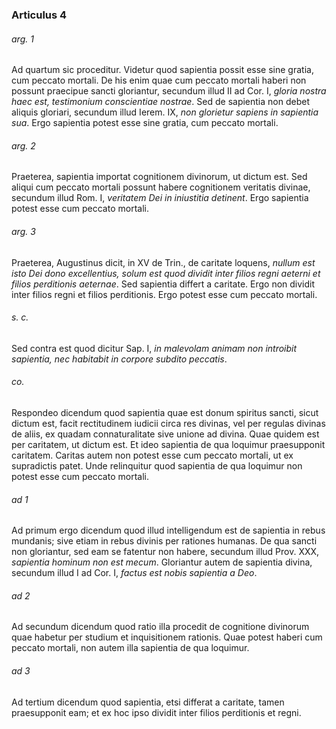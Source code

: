 ### Articulus 4

###### arg. 1
Ad quartum sic proceditur. Videtur quod sapientia possit esse sine gratia, cum peccato mortali. De his enim quae cum peccato mortali haberi non possunt praecipue sancti gloriantur, secundum illud II ad Cor. I, *gloria nostra haec est, testimonium conscientiae nostrae*. Sed de sapientia non debet aliquis gloriari, secundum illud Ierem. IX, *non glorietur sapiens in sapientia sua*. Ergo sapientia potest esse sine gratia, cum peccato mortali.

###### arg. 2
Praeterea, sapientia importat cognitionem divinorum, ut dictum est. Sed aliqui cum peccato mortali possunt habere cognitionem veritatis divinae, secundum illud Rom. I, *veritatem Dei in iniustitia detinent*. Ergo sapientia potest esse cum peccato mortali.

###### arg. 3
Praeterea, Augustinus dicit, in XV de Trin., de caritate loquens, *nullum est isto Dei dono excellentius, solum est quod dividit inter filios regni aeterni et filios perditionis aeternae*. Sed sapientia differt a caritate. Ergo non dividit inter filios regni et filios perditionis. Ergo potest esse cum peccato mortali.

###### s. c.
Sed contra est quod dicitur Sap. I, *in malevolam animam non introibit sapientia, nec habitabit in corpore subdito peccatis*.

###### co.
Respondeo dicendum quod sapientia quae est donum spiritus sancti, sicut dictum est, facit rectitudinem iudicii circa res divinas, vel per regulas divinas de aliis, ex quadam connaturalitate sive unione ad divina. Quae quidem est per caritatem, ut dictum est. Et ideo sapientia de qua loquimur praesupponit caritatem. Caritas autem non potest esse cum peccato mortali, ut ex supradictis patet. Unde relinquitur quod sapientia de qua loquimur non potest esse cum peccato mortali.

###### ad 1
Ad primum ergo dicendum quod illud intelligendum est de sapientia in rebus mundanis; sive etiam in rebus divinis per rationes humanas. De qua sancti non gloriantur, sed eam se fatentur non habere, secundum illud Prov. XXX, *sapientia hominum non est mecum*. Gloriantur autem de sapientia divina, secundum illud I ad Cor. I, *factus est nobis sapientia a Deo*.

###### ad 2
Ad secundum dicendum quod ratio illa procedit de cognitione divinorum quae habetur per studium et inquisitionem rationis. Quae potest haberi cum peccato mortali, non autem illa sapientia de qua loquimur.

###### ad 3
Ad tertium dicendum quod sapientia, etsi differat a caritate, tamen praesupponit eam; et ex hoc ipso dividit inter filios perditionis et regni.

